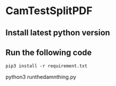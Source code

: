 # CamTestSplitPDF

## Install latest python version

## Run the following code

```
pip3 install -r requirement.txt
```

python3 runthedamnthing.py
